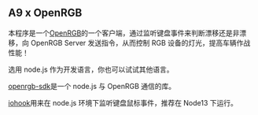 ## A9 x OpenRGB

本程序是一个[OpenRGB](https://openrgb.org/)的一个客户端，通过监听键盘事件来判断漂移还是非漂移，向 OpenRGB Server 发送指令，从而控制 RGB 设备的灯光，提高车辆作战性能！

选用 node.js 作为开发语言，你也可以试试其他语言。

[openrgb-sdk](https://github.com/Mola19/openrgb-sdk)是一个 node.js 与 OpenRGB 通信的库。

[iohook](https://github.com/wilix-team/iohook)用来在 node.js 环境下监听键盘鼠标事件，推荐在 Node13 下运行。
